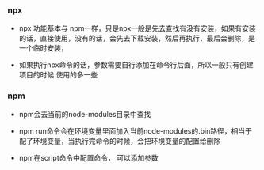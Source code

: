 ### npx

- npx 功能基本与 npm一样，只是npx一般是先去查找有没有安装，如果有安装的话，直接使用，没有的话，会先去下载安装，然后再执行，最后会删除，是一个临时安装，

- 如果执行npx命令的话，参数需要自行添加在命令行后面，所以一般只有创建项目的时候 使用的多一些

### npm

- npm会去当前的node-modules目录中查找

- npm run命令会在环境变量里面加入当前node-modules的.bin路径，相当于配了环境变量，当执行完命令的时候，会把环境变量的配置给删除

- npm在script命令中配置命令， 可以添加参数





